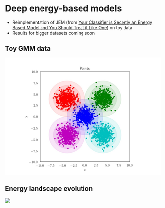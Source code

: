 # Deep energy-based models

- Reimplementation of JEM (from [Your Classifier is Secretly an Energy Based Model and You Should Treat it Like One](https://arxiv.org/abs/1912.03263)) on toy data 
- Results for bigger datasets coming soon

## Toy GMM data
<img src="https://github.com/jbial/deep-ebms/blob/master/images/data/valset.jpg" width="600">

## Energy landscape evolution
<img src="https://github.com/jbial/deep-ebms/blob/master/images/gifs/sgld_3x50_30.gif" width="600">
